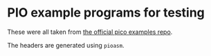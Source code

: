 # PIO example programs for testing

These were all taken from [the official pico examples
repo](https://github.com/raspberrypi/pico-examples).

The headers are generated using `pioasm`.
